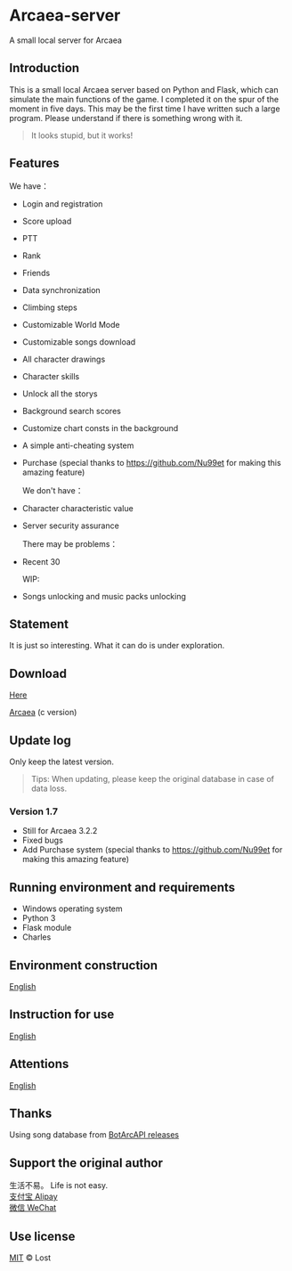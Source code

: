 # Arcaea-server
A small local server for Arcaea

## Introduction
This is a small local Arcaea server based on Python and Flask, which can simulate the main functions of the game. I completed it on the spur of the moment in five days. This may be the first time I have written such a large program. Please understand if there is something wrong with it.
> It looks stupid, but it works!

## Features
 We have：
- Login and registration
- Score upload
- PTT
- Rank
- Friends
- Data synchronization
- Climbing steps
- Customizable World Mode
- Customizable songs download
- All character drawings
- Character skills
- Unlock all the storys
- Background search scores
- Customize chart consts in the background
- A simple anti-cheating system
- Purchase (special thanks to https://github.com/Nu99et for making this amazing feature)

  We don't have：
- Character characteristic value
- Server security assurance

  There may be problems：
- Recent 30

  WIP:
- Songs unlocking and music packs unlocking

## Statement
It is just so interesting. What it can do is under exploration.


## Download
[Here](https://github.com/Kanae25805/Arcaea-server/releases)

[Arcaea](https://konmai.cn/#arcaea) (c version)

## Update log
Only keep the latest version.

> Tips: When updating, please keep the original database in case of data loss.

### Version 1.7
- Still for Arcaea 3.2.2
- Fixed bugs
- Add Purchase system (special thanks to https://github.com/Nu99et for making this amazing feature)


## Running environment and requirements
- Windows operating system
- Python 3
- Flask module
- Charles

## Environment construction
[English](https://github.com/Lost-MSth/Arcaea-server/wiki/Environment-construction)

## Instruction for use
[English](https://github.com/Lost-MSth/Arcaea-server/wiki/Instruction-for-use)

## Attentions 
[English](https://github.com/Lost-MSth/Arcaea-server/wiki/Attentions)

## Thanks
 Using song database from
[BotArcAPI releases](https://github.com/TheSnowfield/BotArcAPI/releases)

## Support the original author
生活不易。 Life is not easy.  
[支付宝 Alipay](https://github.com/Lost-MSth/Arcaea-server/blob/master/pic/Alipay.jpg)  
[微信 WeChat](https://github.com/Lost-MSth/Arcaea-server/blob/master/pic/WeChat.png)

## Use license
[MIT](LICENSE) © Lost
